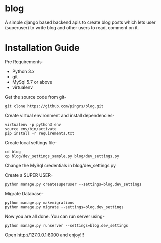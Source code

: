 # blog
A simple django based backend apis to create blog posts which lets user (superuser) to write blog and other users to read, comment on it.

# Installation Guide
Pre Requirements-
- Python 3.x
- git
- MySql 5.7 or above
- virtualenv

Get the source code from git-
```
git clone https://github.com/pingrs/blog.git
```
Create virtual environment and install dependencies-
```
virtualenv -p python3 env
source env/bin/activate
pip install -r requirements.txt
```
Create local settings file-
```
cd blog
cp blog/dev_settings_sample.py blog/dev_settings.py
```
Change the MySql credentials in blog/dev_settings.py

Create a SUPER USER-
```
python manage.py createsuperuser --settings=blog.dev_settings
```
Migrate Database-
```
python manage.py makemigrations
python manage.py migrate --settings=blog.dev_settings
```
Now you are all done. You can run server using-
```
python manage.py runserver --settings=blog.dev_settings
```
Open <http://127.0.0.1:8000> and enjoy!!!
